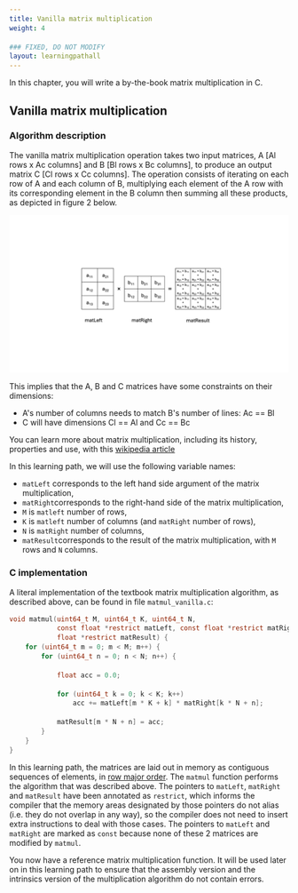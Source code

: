 ```yaml
---
title: Vanilla matrix multiplication
weight: 4

### FIXED, DO NOT MODIFY
layout: learningpathall
---
```


In this chapter, you will write a by-the-book matrix multiplication in C.

## Vanilla matrix multiplication

### Algorithm description

The vanilla matrix multiplication operation takes two input matrices, A [Al
rows x Ac columns] and B [Bl rows x Bc columns], to produce an output matrix C
[Cl rows x Cc columns]. The operation consists of iterating on each row of A
and each column of B, multiplying each element of the A row with its corresponding
element in the B column then summing all these products, as depicted in figure 2 below.

![example image alt-text#center](matmul.png "Figure 2. By the book matrix multiplication")

This implies that the A, B and C matrices have some constraints on their
dimensions:

- A's number of columns needs to match B's number of lines: Ac == Bl
- C will have dimensions Cl == Al and Cc == Bc

You can learn more about matrix multiplication, including its history,
properties and use, with this [wikipedia
article](https://en.wikipedia.org/wiki/Matrix_multiplication)

In this learning path, we will use the following variable names:

- ``matLeft`` corresponds to the left hand side argument of the matrix
  multiplication,
- ``matRight``corresponds to the right-hand side of the matrix multiplication,
- ``M`` is ``matleft`` number of rows,
- ``K`` is ``matleft`` number of columns (and ``matRight`` number of rows),
- ``N`` is ``matRight`` number of columns,
- ``matResult``corresponds to the result of the matrix multiplication, with
  ``M`` rows and ``N`` columns.

### C implementation

A literal implementation of the textbook matrix multiplication algorithm, as
described above, can be found in file ``matmul_vanilla.c``:

```C
void matmul(uint64_t M, uint64_t K, uint64_t N,
            const float *restrict matLeft, const float *restrict matRight,
            float *restrict matResult) {
    for (uint64_t m = 0; m < M; m++) {
        for (uint64_t n = 0; n < N; n++) {

            float acc = 0.0;

            for (uint64_t k = 0; k < K; k++)
                acc += matLeft[m * K + k] * matRight[k * N + n];

            matResult[m * N + n] = acc;
        }
    }
}
```

In this learning path, the matrices are laid out in memory as contiguous
sequences of elements, in [row major
order](https://en.wikipedia.org/wiki/Row-_and_column-major_order). The
``matmul`` function performs the algorithm that was described above. The
pointers to ``matLeft``, ``matRight`` and ``matResult`` have been annotated as
``restrict``, which informs the compiler that the memory areas designated by
those pointers do not alias (i.e. they do not overlap in any way), so the
compiler does not need to insert extra instructions to deal with those cases.
The pointers to ``matLeft`` and ``matRight`` are marked as ``const`` because
none of these 2 matrices are modified by ``matmul``.

You now have a reference matrix multiplication function. It will be used later
on in this learning path to ensure that the assembly version and the intrinsics
version of the multiplication algorithm do not contain errors.